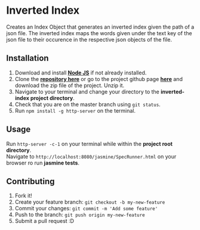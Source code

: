 # Inverted Index
Creates an Index Object that generates an inverted index given the path of a json file. The inverted index maps the words given under the text key of the json file to their occurence in the respective json objects of the file.   

## Installation

1. Download and install [**Node JS**](https://nodejs.org/en/) if not already installed.  
1. Clone the [**repository here**](https://github.com/andela-hkoske/inverted-index.git) or go to the project github page [**here**](https://github.com/andela-hkoske/inverted-index/) and download the zip file of the project. Unzip it.  
1. Navigate to your terminal and change your directory to the **inverted-index project directory**.
1. Check that you are on the master branch using `git status`.
1. Run `npm install -g http-server` on the terminal.  

## Usage
Run `http-server -c-1` on your terminal while within the **project root directory**.    
Navigate to `http://localhost:8080/jasmine/SpecRunner.html` on your browser ro run **jasmine tests**.   

## Contributing
1. Fork it!
1. Create your feature branch: `git checkout -b my-new-feature`
1. Commit your changes: `git commit -m 'Add some feature'`
1. Push to the branch: `git push origin my-new-feature`
1. Submit a pull request :D

